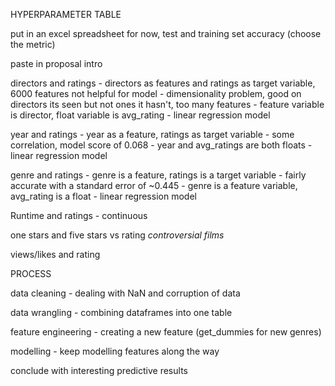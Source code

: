 HYPERPARAMETER TABLE

put in an excel spreadsheet for now, test and training set accuracy (choose the metric)

paste in proposal intro

directors and ratings
    - directors as features and ratings as target variable, 6000 features not helpful for model
    - dimensionality problem, good on directors its seen but not ones it hasn't, too many features
    - feature variable is director, float variable is avg_rating
    - linear regression model

year and ratings
    - year as a feature, ratings as target variable
    - some correlation, model score of 0.068
    - year and avg_ratings are both floats
    - linear regression model
    
genre and ratings
    - genre is a feature, ratings is a target variable
    - fairly accurate with a standard error of ~0.445
    - genre is a feature variable, avg_rating is a float
    - linear regression model
    
Runtime and ratings - continuous 

one stars and five stars vs rating *controversial films*

views/likes and rating



    

PROCESS

data cleaning - dealing with NaN and corruption of data

data wrangling - combining dataframes into one table

feature engineering - creating a new feature (get_dummies for new genres)

modelling - keep modelling features along the way

conclude with interesting predictive results 